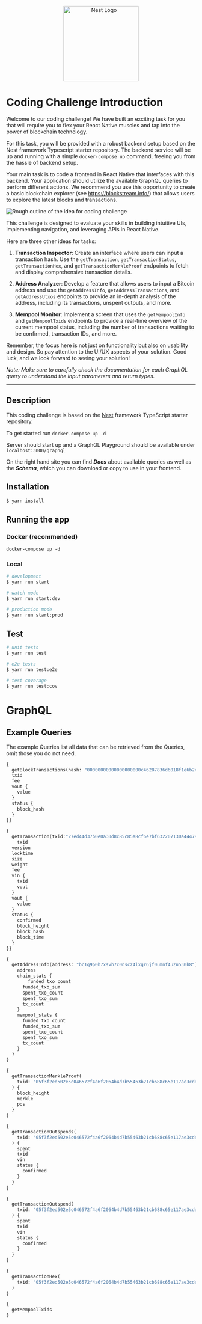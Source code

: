 <p align="center">
  <a href="http://nestjs.com/" target="blank"><img src="https://userimg-assets.customeriomail.com/images/client-env-65797/1685522835841_Logo_mandarin_01H1RFTTFWVB00G2D2DK3NKD2Y.png" width="200" alt="Nest Logo" /></a>
</p>

# Coding Challenge Introduction

Welcome to our coding challenge! We have built an exciting task for you that will require you to flex your React Native muscles and tap into the power of blockchain technology.

For this task, you will be provided with a robust backend setup based on the Nest framework Typescript starter repository. The backend service will be up and running with a simple `docker-compose up` command, freeing you from the hassle of backend setup.

Your main task is to code a frontend in React Native that interfaces with this backend. Your application should utilize the available GraphQL queries to perform different actions. We recommend you use this opportunity to create a basic blockchain explorer (see https://blockstream.info/) that allows users to explore the latest blocks and transactions. 


  ![Rough outline of the idea for coding challenge](images/app_sketch.svg)

This challenge is designed to evaluate your skills in building intuitive UIs, implementing navigation, and leveraging APIs in React Native. 

Here are three other ideas for tasks:

1. **Transaction Inspector**: Create an interface where users can input a transaction hash. Use the `getTransaction`, `getTransactionStatus`, `getTransactionHex`, and `getTransactionMerkleProof` endpoints to fetch and display comprehensive transaction details.

2. **Address Analyzer**: Develop a feature that allows users to input a Bitcoin address and use the `getAddressInfo`, `getAddressTransactions`, and `getAddressUtxos` endpoints to provide an in-depth analysis of the address, including its transactions, unspent outputs, and more.

3. **Mempool Monitor**: Implement a screen that uses the `getMempoolInfo` and `getMempoolTxids` endpoints to provide a real-time overview of the current mempool status, including the number of transactions waiting to be confirmed, transaction IDs, and more.

Remember, the focus here is not just on functionality but also on usability and design. So pay attention to the UI/UX aspects of your solution. Good luck, and we look forward to seeing your solution!

_Note: Make sure to carefully check the documentation for each GraphQL query to understand the input parameters and return types._

-----
## Description

This coding challenge is based on the [Nest](https://github.com/nestjs/nest) framework TypeScript starter repository.

To get started run `docker-compose up -d`

Server should start up and a GraphQL Playground should be available under `localhost:3000/graphql` 

On the right hand site you can find **_Docs_** about available queries as well as the **_Schema_**, which you can download or copy to use in your frontend.

## Installation

```bash
$ yarn install
```

## Running the app
### Docker (recommended)
`docker-compose up -d`

### Local
```bash
# development
$ yarn run start

# watch mode
$ yarn run start:dev

# production mode
$ yarn run start:prod
```

## Test

```bash
# unit tests
$ yarn run test

# e2e tests
$ yarn run test:e2e

# test coverage
$ yarn run test:cov
```


# GraphQL

## Example Queries

The example Queries list all data that can be retrieved from the Queries, omit those you do not need.


```GraphQL
{
  getBlockTransactions(hash: "00000000000000000000c46287836d6018f1e6b2c02e33bd60e5c0681bcfe211",index: 50){
  txid
  fee
  vout {
    value
  }
  status {
    block_hash
  }
}}
```

```GraphQL
{
  getTransaction(txid:"27ed44d37b0e0a30d8c85c85a8cf6e7bf632207130a4447932ce057646f2e1de"){
	txid
  version
  locktime
  size
  weight
  fee
  vin {
    txid
    vout
  }
  vout {
    value
  }
  status {
    confirmed
    block_height
    block_hash
    block_time
  }
}}
```

```GraphQL
{
  getAddressInfo(address: "bc1q9p0h7xsvh7c0nscz4lxgr6jf0umnf4uzu530h8") {
    address
    chain_stats {
    	funded_txo_count
      funded_txo_sum
      spent_txo_count
      spent_txo_sum
      tx_count
    }
    mempool_stats {
      funded_txo_count
      funded_txo_sum
      spent_txo_count
      spent_txo_sum
      tx_count
    }
  }
}
```


```GraphQL
{
  getTransactionMerkleProof(
    txid: "05f3f2ed502e5c046572f4a6f2064b4d7b55463b21cb688c65e117ae3cde567c"
  ) {
    block_height
    merkle
    pos
  }
}
```

```GraphQL
{
  getTransactionOutspends(
    txid: "05f3f2ed502e5c046572f4a6f2064b4d7b55463b21cb688c65e117ae3cde567c"
  ) {
    spent
    txid
    vin
    status {
      confirmed
    }
  }
}
```

```GraphQL
{
  getTransactionOutspend(
    txid: "05f3f2ed502e5c046572f4a6f2064b4d7b55463b21cb688c65e117ae3cde567c", vout: 0
  ) {
    spent
    txid
    vin
    status {
      confirmed
    }
  }
}
```

```GraphQL
{
  getTransactionHex(
    txid: "05f3f2ed502e5c046572f4a6f2064b4d7b55463b21cb688c65e117ae3cde567c"
  )
}
```

```GraphQL
{
  getMempoolTxids
}
```